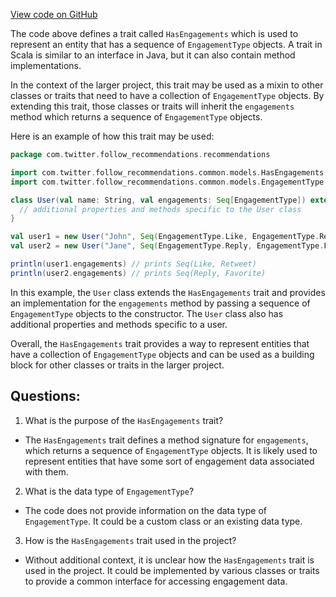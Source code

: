 [View code on GitHub](https://github.com/misbahsy/the-algorithm/follow-recommendations-service/common/src/main/scala/com/twitter/follow_recommendations/common/models/HasEngagements.scala)

The code above defines a trait called `HasEngagements` which is used to represent an entity that has a sequence of `EngagementType` objects. A trait in Scala is similar to an interface in Java, but it can also contain method implementations. 

In the context of the larger project, this trait may be used as a mixin to other classes or traits that need to have a collection of `EngagementType` objects. By extending this trait, those classes or traits will inherit the `engagements` method which returns a sequence of `EngagementType` objects.

Here is an example of how this trait may be used:

```scala
package com.twitter.follow_recommendations.recommendations

import com.twitter.follow_recommendations.common.models.HasEngagements
import com.twitter.follow_recommendations.common.models.EngagementType

class User(val name: String, val engagements: Seq[EngagementType]) extends HasEngagements {
  // additional properties and methods specific to the User class
}

val user1 = new User("John", Seq(EngagementType.Like, EngagementType.Retweet))
val user2 = new User("Jane", Seq(EngagementType.Reply, EngagementType.Favorite))

println(user1.engagements) // prints Seq(Like, Retweet)
println(user2.engagements) // prints Seq(Reply, Favorite)
```

In this example, the `User` class extends the `HasEngagements` trait and provides an implementation for the `engagements` method by passing a sequence of `EngagementType` objects to the constructor. The `User` class also has additional properties and methods specific to a user.

Overall, the `HasEngagements` trait provides a way to represent entities that have a collection of `EngagementType` objects and can be used as a building block for other classes or traits in the larger project.
## Questions: 
 1. What is the purpose of the `HasEngagements` trait?
- The `HasEngagements` trait defines a method signature for `engagements`, which returns a sequence of `EngagementType` objects. It is likely used to represent entities that have some sort of engagement data associated with them.

2. What is the data type of `EngagementType`?
- The code does not provide information on the data type of `EngagementType`. It could be a custom class or an existing data type.

3. How is the `HasEngagements` trait used in the project?
- Without additional context, it is unclear how the `HasEngagements` trait is used in the project. It could be implemented by various classes or traits to provide a common interface for accessing engagement data.